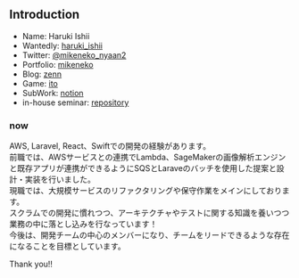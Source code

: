 ## Introduction
- Name: Haruki Ishii
- Wantedly: [haruki_ishii](https://www.wantedly.com/id/haruki_ishii_mike)
- Twitter: [@mikeneko_nyaan2](https://twitter.com/@mikeneko_nyaan2)
- Portfolio: [mikeneko](https://mike-neko-507.vercel.app/)
- Blog: [zenn](https://zenn.dev/haru507)
- Game: [ito](https://github.com/haru507/ito)
- SubWork: [notion](https://absorbed-limit-881.notion.site/b11580be7fdb45a5985335d09c8f4ce4)
- in-house seminar: [repository](https://github.com/haru507/study_meet_app)

### now
 
 AWS, Laravel, React、Swiftでの開発の経験があります。<br />
 前職では、AWSサービスとの連携でLambda、SageMakerの画像解析エンジンと既存アプリが連携ができるようにSQSとLaraveのバッチを使用した提案と設計・実装を行いました。<br />
 現職では、大規模サービスのリファクタリングや保守作業をメインにしております。<br />
 スクラムでの開発に慣れつつ、アーキテクチャやテストに関する知識を養いつつ業務の中に落とし込みを行なっています！<br />
 今後は、開発チームの中心のメンバーになり、チームをリードできるような存在になることを目標としています。<br />

Thank you!!
